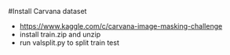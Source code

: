 #Install Carvana dataset 
- https://www.kaggle.com/c/carvana-image-masking-challenge
- install train.zip and unzip
- run valsplit.py to split train test